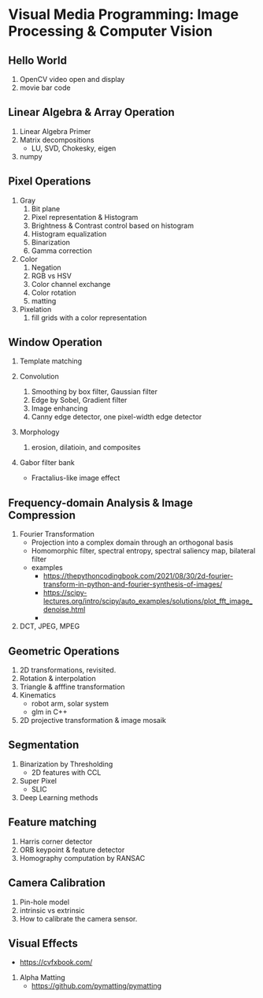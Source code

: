 # Visual Media Programming: Image Processing & Computer Vision

## Hello World
1. OpenCV video open and display
2. movie bar code


## Linear Algebra & Array Operation
1. Linear Algebra Primer
1. Matrix decompositions
    - LU, SVD, Chokesky, eigen
1. numpy 

## Pixel Operations
1. Gray
    1. Bit plane
    2. Pixel representation & Histogram
    3. Brightness & Contrast control based on histogram
    4. Histogram equalization
    5. Binarization
    6. Gamma correction
2. Color
    1. Negation
    1. RGB vs HSV
    2. Color channel exchange
    3. Color rotation
    4. matting
3. Pixelation
    1. fill grids with a color representation

## Window Operation
1. Template matching

2. Convolution 
    1. Smoothing by box filter, Gaussian filter
    2. Edge by Sobel, Gradient filter
    3. Image enhancing
    4. Canny edge detector, one pixel-width edge detector

3. Morphology
    1. erosion, dilatioin, and composites 

4. Gabor filter bank
    - Fractalius-like image effect

## Frequency-domain Analysis & Image Compression
1. Fourier Transformation
    - Projection into a complex domain through an orthogonal basis
    - Homomorphic filter, spectral entropy, spectral saliency map, bilateral filter
    - examples
        - https://thepythoncodingbook.com/2021/08/30/2d-fourier-transform-in-python-and-fourier-synthesis-of-images/
        - https://scipy-lectures.org/intro/scipy/auto_examples/solutions/plot_fft_image_denoise.html 
        - 
2. DCT, JPEG, MPEG
 
## Geometric Operations
1. 2D transformations, revisited.
2. Rotation & interpolation
3. Triangle & afffine transformation
4. Kinematics
    - robot arm, solar system
    - glm in C++
6. 2D projective transformation & image mosaik

## Segmentation
1. Binarization by Thresholding
    - 2D features with CCL
3. Super Pixel
    - SLIC
4. Deep Learning methods

## Feature matching
1. Harris corner detector
2. ORB keypoint & feature detector
3. Homography computation by RANSAC

## Camera Calibration
1. Pin-hole model
2. intrinsic vs extrinsic
3. How to calibrate the camera sensor.

## Visual Effects
- https://cvfxbook.com/
1. Alpha Matting
    - https://github.com/pymatting/pymatting 


